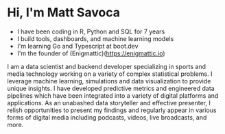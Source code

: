 # Hi, I'm Matt Savoca

* I have been coding in R, Python and SQL for 7 years
* I build tools, dashboards, and machine learning models
* I'm learning Go and Typescript at boot.dev
* I'm the founder of (Enigmattic)(https://enigmattic.io)

I am a data scientist and backend developer specializing in sports and media technology working on a variety of complex statistical problems. I leverage machine learning, simulations and data visualization to provide unique insights. I have developed predictive metrics and engineered data pipelines which have been integrated into a variety of digital platforms and applications. As an unabashed data storyteller and effective presenter, I relish opportunities to present my findings and regularly appear in various forms of digital media including podcasts, videos, live broadcasts, and more.